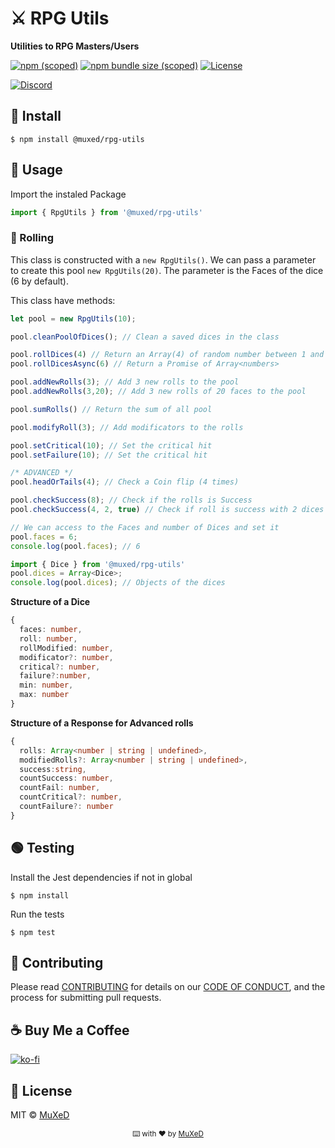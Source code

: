 # ⚔️ RPG Utils
__Utilities to RPG Masters/Users__

[![npm (scoped)](https://img.shields.io/npm/v/@muxed/rpg-utils.svg?label=NPM)](https://www.npmjs.com/package/@muxed/rpg-utils) [![npm bundle size (scoped)](https://img.shields.io/bundlephobia/min/@muxed/rpg-utils?label=Size)](https://www.npmjs.com/package/@muxed/rpg-utils) [![License](https://img.shields.io/github/license/juananmuxed/rpg-utils?label=License)](LICENSE) 

[![Discord](https://img.shields.io/discord/324463341819133953?color=purple&label=Discord&logo=discord)](https://discord.gg/88rzwfU) 

## 🥪 Install
```shell
$ npm install @muxed/rpg-utils
```

## 🎉 Usage

Import the instaled Package
```ts
import { RpgUtils } from '@muxed/rpg-utils'
```

### 🎲 Rolling
This class is constructed with a `new RpgUtils()`. We can pass a parameter to create this pool `new RpgUtils(20)`. The parameter is the Faces of the dice (6 by default).

This class have methods:
```ts
let pool = new RpgUtils(10);

pool.cleanPoolOfDices(); // Clean a saved dices in the class

pool.rollDices(4) // Return an Array(4) of random number between 1 and 10 (the Faces)
pool.rollDicesAsync(6) // Return a Promise of Array<numbers>

pool.addNewRolls(3); // Add 3 new rolls to the pool 
pool.addNewRolls(3,20); // Add 3 new rolls of 20 faces to the pool 

pool.sumRolls() // Return the sum of all pool

pool.modifyRoll(3); // Add modificators to the rolls

pool.setCritical(10); // Set the critical hit
pool.setFailure(10); // Set the critical hit

/* ADVANCED */ 
pool.headOrTails(4); // Check a Coin flip (4 times)

pool.checkSuccess(8); // Check if the rolls is Success
pool.checkSuccess(4, 2, true) // Check if roll is success with 2 dices and down success

// We can access to the Faces and number of Dices and set it
pool.faces = 6;
console.log(pool.faces); // 6

import { Dice } from '@muxed/rpg-utils'
pool.dices = Array<Dice>;
console.log(pool.dices); // Objects of the dices
```

__Structure of a Dice__
```ts
{
  faces: number,
  roll: number,
  rollModified: number,
  modificator?: number,
  critical?: number,
  failure?:number,
  min: number,
  max: number
}
```

__Structure of a Response for Advanced rolls__
```ts
{
  rolls: Array<number | string | undefined>,
  modifiedRolls?: Array<number | string | undefined>,
  success:string,
  countSuccess: number,
  countFail: number,
  countCritical?: number,
  countFailure?: number
}
```

## 🟢 Testing
Install the Jest dependencies if not in global
```shell
$ npm install
```
Run the tests
```shell
$ npm test
```

## 🍰 Contributing

Please read [CONTRIBUTING](CONTRIBUTING.md) for details on our [CODE OF CONDUCT](CODE_OF_CONDUCT.md), and the process for submitting pull requests.

## ☕️ Buy Me a Coffee
[![ko-fi](https://www.ko-fi.com/img/githubbutton_sm.svg)](https://ko-fi.com/U7U21M2BE)

## 📑 License

MIT © [MuXeD](LICENSE)

<div align="center">
  <p>
    <sub>⌨️ with ❤︎ by
      <a href="https://github.com/juananmuxed">MuXeD</a>
    </sub>
  </p>
</div>